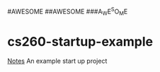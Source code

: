 #AWESOME
##AWESOME
###A<sub>W</sub>E<sup>S</sup>O<sub>M</sub>E
# cs260-startup-example
[Notes](notes.md)
An example start up project
